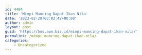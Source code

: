 ```yaml
---
id: 4484
title: 'Mimpi Mancing Dapat Ikan Nila'
date: '2023-02-20T03:03:42+00:00'
author: admin
layout: post
guid: 'https://bos.awn.biz.id/mimpi-mancing-dapat-ikan-nila/'
permalink: /mimpi-mancing-dapat-ikan-nila/
categories:
    - Uncategorized
---
```


